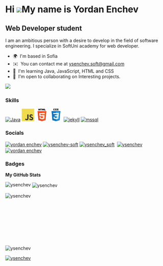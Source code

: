 Hi ![](https://user-images.githubusercontent.com/18350557/176309783-0785949b-9127-417c-8b55-ab5a4333674e.gif)My name is Yordan Enchev
=====================================================================================================================================

Web Developer student
--------------------------

I am an ambitious person with a desire to develop in the field of software engineering. I specialize in SoftUni academy for web developer.

* 🌍  I'm based in Sofia
* ✉️  You can contact me at [ysenchev.soft@gmail.com](mailto:ysenchev.soft@gmail.com)
* 🧠  I'm learning Java, JavaScript, HTML and CSS
* 🤝  I'm open to collaborating on Interesting projects.

<a href="https://www.github.com/YSEnchev" target="_blank" rel="noreferrer"><img
src="https://img.shields.io/github/followers/YSEnchev?logo=github&style=for-the-badge&color=0891b2&labelColor=1c1917" /></a>


### Skills


<p align="left">
<a href="https://www.oracle.com/java/" target="_blank" rel="noreferrer"><img src="https://raw.githubusercontent.com/danielcranney/readme-generator/main/public/icons/skills/java-colored.svg" width="36" height="36" alt="Java" /></a> 
<a href="https://developer.mozilla.org/en-US/docs/Web/JavaScript" target="_blank" rel="noreferrer"> <img src="https://raw.githubusercontent.com/devicons/devicon/master/icons/javascript/javascript-original.svg" alt="javascript" width="40" height="40"/></a>
<a href="https://www.w3.org/html/" target="_blank" rel="noreferrer"> <img src="https://raw.githubusercontent.com/devicons/devicon/master/icons/html5/html5-original-wordmark.svg" alt="html5" width="40" height="40"/></a>
<a href="https://www.w3schools.com/css/" target="_blank" rel="noreferrer"> <img src="https://raw.githubusercontent.com/devicons/devicon/master/icons/css3/css3-original-wordmark.svg" alt="css3" width="40" height="40"/></a>
<a href="https://jekyllrb.com/" target="_blank" rel="noreferrer"> <img src="https://www.vectorlogo.zone/logos/jekyllrb/jekyllrb-icon.svg" alt="jekyll" width="40" height="40"/></a>
<a href="https://www.microsoft.com/en-us/sql-server" target="_blank" rel="noreferrer"> <img src="https://www.svgrepo.com/show/303229/microsoft-sql-server-logo.svg" alt="mssql" width="40" height="40"/></a>
</p>



### Socials

<p align="left">
<a href="https://linkedin.com/in/yordan-enchev-9a0b59345"><img align="center" src="https://raw.githubusercontent.com/rahuldkjain/github-profile-readme-generator/master/src/images/icons/Social/linked-in-alt.svg" alt="yordan enchev" height="30" width="40" /></a>
<a href="https://stackoverflow.com/users/29372217/ysenchev-soft" target="blank"><img align="center" src="https://raw.githubusercontent.com/rahuldkjain/github-profile-readme-generator/master/src/images/icons/Social/stack-overflow.svg" alt="ysenchev-soft" height="30" width="40" /></a>
<a href="https://www.hackerrank.com/ysenchev_soft" target="blank"><img align="center" src="https://raw.githubusercontent.com/rahuldkjain/github-profile-readme-generator/master/src/images/icons/Social/hackerrank.svg" alt="ysenchev_soft" height="30" width="40" /></a>
<a href="https://twitter.com/" target="blank"><img src="https://img.shields.io/twitter/follow/?logo=twitter&style=for-the-badge" alt="" /></a>
<a href="https://codepen.io/ysenchev" target="blank"><img align="center" src="https://raw.githubusercontent.com/rahuldkjain/github-profile-readme-generator/master/src/images/icons/Social/codepen.svg" alt="ysenchev" height="30" width="40" /></a>
<a href="https://profile.w3schools.com/YSEchev"><img align="center" src="https://avatars.githubusercontent.com/u/77673807?v=4" alt="yordan enchev" height="30" width="40" /></a>
</p>

### Badges

<b>My GitHub Stats</b>

<p><img align="left" src="https://github-readme-stats.vercel.app/api/top-langs?username=ysenchev&show_icons=true&locale=en&layout=compact" alt="ysenchev" /></p>

<p>&nbsp;<img align="center" src="https://github-readme-stats.vercel.app/api?username=ysenchev&show_icons=true&locale=en" alt="ysenchev" /></p>

<p><img align="center" src="https://github-readme-streak-stats.herokuapp.com/?user=ysenchev&" alt="ysenchev" /></p>

<div width="100%" align="center"></div><br /><br /><br /><br /><br /><br /><br />
<p align="left"> <img src="https://komarev.com/ghpvc/?username=ysenchev&label=Profile%20views&color=0e75b6&style=flat" alt="ysenchev" /> </p>
<p align="left"> <a href="https://github.com/ryo-ma/github-profile-trophy"><img src="https://github-profile-trophy.vercel.app/?username=ysenchev" alt="ysenchev" /></a> </p>
<p align="left"> <a href="https://twitter.com/" target="blank"><img src="https://img.shields.io/twitter/follow/?logo=twitter&style=for-the-badge" alt="" /></a> </p>
